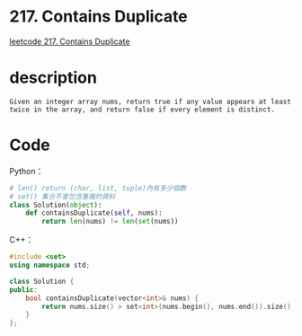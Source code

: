 # 217. Contains Duplicate
[leetcode 217. Contains Duplicate](https://leetcode.com/problems/contains-duplicate/)
# description
```
Given an integer array nums, return true if any value appears at least twice in the array, and return false if every element is distinct.
```
# Code
Python：
```python
# len() return (char, list, tuple)內有多少個數
# set() 集合不會包含重複的資料
class Solution(object):
    def containsDuplicate(self, nums):
        return len(nums) != len(set(nums))
```

C++：
```C++
#include <set>
using namespace std;

class Solution {
public:
    bool containsDuplicate(vector<int>& nums) {
        return nums.size() > set<int>(nums.begin(), nums.end()).size();        
    }
};
```
